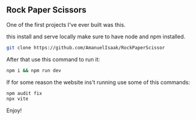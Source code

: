 ## Rock Paper Scissors
One of the first projects I've ever built was this.

this install and serve locally make sure to have node and npm installed.

```bash
git clone https://github.com/AmanuelIsaak/RockPaperScissor
```

After that use this command to run it:
```bash
npm i && npm run dev
```

If for some reason the website ins't running use some of this commands:

```bash
npm audit fix
npx vite
```

Enjoy!
